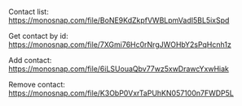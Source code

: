 Сontact list:
https://monosnap.com/file/BoNE9KdZkpfVWBLpmVadI5BL5ixSpd

Get contact by id:
https://monosnap.com/file/7XGmi76Hc0rNrgJWOHbY2sPqHcnh1z

Add contact:
https://monosnap.com/file/6iLSUouaQbv77wz5xwDrawcYxwHiak

Remove contact:
https://monosnap.com/file/K3ObP0VxrTaPUhKN057100n7FWDP5L
